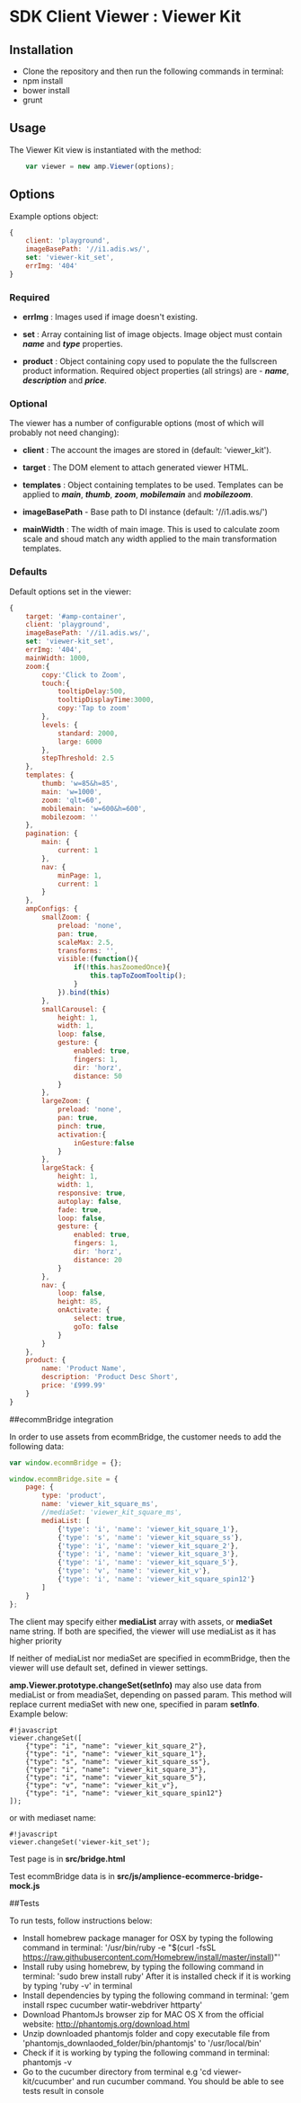 # SDK Client Viewer : Viewer Kit

## Installation


* Clone the repository and then run the following commands in terminal:
* npm install
* bower install
* grunt


## Usage


The Viewer Kit view is instantiated with the method:

```javascript
    var viewer = new amp.Viewer(options);
```

## Options
Example options object:

```javascript
{
    client: 'playground',
    imageBasePath: '//i1.adis.ws/',
    set: 'viewer-kit_set',
    errImg: '404'
}
```
### Required

- **errImg** : Images used if image doesn't existing.

- **set** : Array containing list of image objects.  Image object must contain **_name_** and **_type_** properties.

- **product** : Object containing copy used to populate the the fullscreen product information.  Required object properties (all strings) are - **_name_**, **_description_** and **_price_**.

### Optional

The viewer has a number of configurable options (most of which will probably not need changing):

- **client** : The account the images are stored in (default: 'viewer_kit').

- **target** : The DOM element to attach generated viewer HTML.

- **templates** : Object containing templates to be used.  Templates can be applied to **_main_**, **_thumb_**, **_zoom_**, **_mobilemain_** and **_mobilezoom_**.

- **imageBasePath** - Base path to DI instance (default: '//i1.adis.ws/')

- **mainWidth** : The width of main image.  This is used to calculate zoom scale and shoud match any width applied to the main transformation templates.

### Defaults

Default options set in the viewer:

```javascript
{
    target: '#amp-container',
    client: 'playground',
    imageBasePath: '//i1.adis.ws/',
    set: 'viewer-kit_set',
    errImg: '404',
    mainWidth: 1000,
    zoom:{
        copy:'Click to Zoom',
        touch:{
            tooltipDelay:500,
            tooltipDisplayTime:3000,
            copy:'Tap to zoom'
        },
        levels: {
            standard: 2000,
            large: 6000
        },
        stepThreshold: 2.5
    },
    templates: {
        thumb: 'w=85&h=85',
        main: 'w=1000',
        zoom: 'qlt=60',
        mobilemain: 'w=600&h=600',
        mobilezoom: ''
    },
    pagination: {
        main: {
            current: 1
        },
        nav: {
            minPage: 1,
            current: 1
        }
    },
    ampConfigs: {
        smallZoom: {
            preload: 'none',
            pan: true,
            scaleMax: 2.5,
            transforms: '',
            visible:(function(){
                if(!this.hasZoomedOnce){
                    this.tapToZoomTooltip();
                }
            }).bind(this)
        },
        smallCarousel: {
            height: 1,
            width: 1,
            loop: false,
            gesture: {
                enabled: true,
                fingers: 1,
                dir: 'horz',
                distance: 50
            }
        },
        largeZoom: {
            preload: 'none',
            pan: true,
            pinch: true,
            activation:{ 
                inGesture:false 
            }
        },
        largeStack: {
            height: 1,
            width: 1,
            responsive: true,
            autoplay: false,
            fade: true,
            loop: false,
            gesture: {
                enabled: true,
                fingers: 1,
                dir: 'horz',
                distance: 20
            }
        },
        nav: {
            loop: false,
            height: 85,
            onActivate: {
                select: true,
                goTo: false
            }
        }
    },
    product: {
        name: 'Product Name',
        description: 'Product Desc Short',
        price: '£999.99'
    }
}
```

##ecommBridge integration

In order to use assets from ecommBridge, the customer needs to add the following data:

```javascript
var window.ecommBridge = {};

window.ecommBridge.site = {
    page: {
        type: 'product',
        name: 'viewer_kit_square_ms',
        //mediaSet: 'viewer_kit_square_ms',
        mediaList: [
            {'type': 'i', 'name': 'viewer_kit_square_1'},
            {'type': 's', 'name': 'viewer_kit_square_ss'},
            {'type': 'i', 'name': 'viewer_kit_square_2'},
            {'type': 'i', 'name': 'viewer_kit_square_3'},
            {'type': 'i', 'name': 'viewer_kit_square_5'},
            {'type': 'v', 'name': 'viewer_kit_v'},
            {'type': 'i', 'name': 'viewer_kit_square_spin12'}
        ]
    }
};
```

The client may specify either **mediaList** array with assets, or **mediaSet** name string.
If both are specified, the viewer will use mediaList as it has higher priority

If neither of mediaList nor mediaSet are specified in ecommBridge, then the viewer will use default
set, defined in viewer settings.

**amp.Viewer.prototype.changeSet(setInfo)** may also use data from mediaList or from meadiaSet, depending on passed param.
This method will replace current mediaSet with new one, specified in param **setInfo**. Example below:

```
#!javascript
viewer.changeSet([
    {"type": "i", "name": "viewer_kit_square_2"},
    {"type": "i", "name": "viewer_kit_square_1"},
    {"type": "s", "name": "viewer_kit_square_ss"},
    {"type": "i", "name": "viewer_kit_square_3"},
    {"type": "i", "name": "viewer_kit_square_5"},
    {"type": "v", "name": "viewer_kit_v"},
    {"type": "i", "name": "viewer_kit_square_spin12"}
]);
```

or with mediaset name:

```
#!javascript
viewer.changeSet('viewer-kit_set');
```

Test page is in **src/bridge.html**

Test ecommBridge data is in **src/js/amplience-ecommerce-bridge-mock.js**


##Tests


To run tests, follow instructions below:

* Install homebrew package manager for OSX by typing the following command in terminal: 
'/usr/bin/ruby -e "$(curl -fsSL https://raw.githubusercontent.com/Homebrew/install/master/install)"'
* Install ruby  using homebrew, by typing the following command in terminal:  'sudo brew install ruby'  After it is installed check if it is working by typing 'ruby -v' in terminal
* Install dependencies by typing the following command in terminal: 'gem install rspec cucumber watir-webdriver httparty'
* Download PhantomJs browser  zip for MAC OS X  from the official website: http://phantomjs.org/download.html
* Unzip downloaded phantomjs folder and copy executable file from  'phantomjs_downlaoded_folder/bin/phantomjs' to '/usr/local/bin'
* Check if it is working by typing the following command in terminal: phantomjs -v
* Go to the cucumber directory from terminal  e.g  'cd viewer-kit/cucumber' and run cucumber command. You should be able to see tests result in console
